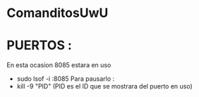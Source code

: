 # ComanditosUwU

# PUERTOS :
 En esta ocasion 8085 estara en uso
 - sudo lsof -i :8085
Para pausarlo : 
- kill -9 "PID" (PID es el ID que se mostrara del puerto en uso)
